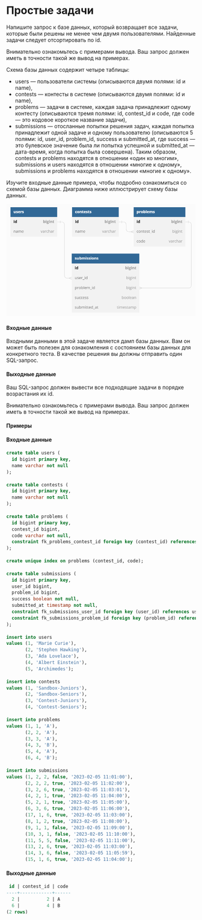 # Простые задачи

Напишите запрос к базе данных, который возвращает все задачи, которые были решены не менее чем двумя пользователями. Найденные задачи следует отсортировать по id.

Внимательно ознакомьтесь с примерами вывода. Ваш запрос должен иметь в точности такой же вывод на примерах.

Схема базы данных содержит четыре таблицы:

* users — пользователи системы (описываются двумя полями: id и name),
* contests — контесты в системе (описываются двумя полями: id и name),
* problems — задачи в системе, каждая задача принадлежит одному контесту (описываются тремя полями: id, contest_id и code, где code — это кодовое короткое название задачи),
* submissions — отосланные попытки решения задач, каждая попытка принадлежит одной задаче и одному пользователю (описываются 5 полями: id, user_id, problem_id, success и submitted_at, где success — это булевское значение была ли попытка успешной и submitted_at — дата-время, когда попытка была совершена).
Таким образом, contests и problems находятся в отношении «один ко многим», submissions и users находятся в отношении «многие к одному», submissions и problems находятся в отношении «многие к одному».

Изучите входные данные примера, чтобы подробно ознакомиться со схемой базы данных. Диаграмма ниже иллюстрирует схему базы данных.

![img.png](img.png)

#### Входные данные
Входными данными в этой задаче является дамп базы данных. Вам он может быть полезен для ознакомления с состоянием базы данных для конкретного теста. В качестве решения вы должны отправить один SQL-запрос.

#### Выходные данные
Ваш SQL-запрос должен вывести все подходящие задачи в порядке возрастания их id.

Внимательно ознакомьтесь с примерами вывода. Ваш запрос должен иметь в точности такой же вывод на примерах.

#### Примеры

#### Входные данные
```sql
create table users (
  id bigint primary key,
  name varchar not null
);

create table contests (
  id bigint primary key,
  name varchar not null
);

create table problems (
  id bigint primary key,
  contest_id bigint,
  code varchar not null,
  constraint fk_problems_contest_id foreign key (contest_id) references contests (id)
);

create unique index on problems (contest_id, code);

create table submissions (
  id bigint primary key,
  user_id bigint,
  problem_id bigint,
  success boolean not null,
  submitted_at timestamp not null,
  constraint fk_submissions_user_id foreign key (user_id) references users (id),
  constraint fk_submissions_problem_id foreign key (problem_id) references problems (id)
);

insert into users
values (1, 'Marie Curie'),
       (2, 'Stephen Hawking'),
       (3, 'Ada Lovelace'),
       (4, 'Albert Einstein'),
       (5, 'Archimedes');

insert into contests
values (1, 'Sandbox-Juniors'),
       (2, 'Sandbox-Seniors'),
       (3, 'Contest-Juniors'),
       (4, 'Contest-Seniors');

insert into problems
values (1, 1, 'A'),
       (2, 2, 'A'),
       (3, 3, 'A'),
       (4, 3, 'B'),
       (5, 4, 'A'),
       (6, 4, 'B');

insert into submissions
values (1, 2, 2, false, '2023-02-05 11:01:00'),
       (2, 2, 2, true, '2023-02-05 11:02:00'),
       (3, 2, 6, true, '2023-02-05 11:03:01'),
       (4, 2, 1, true, '2023-02-05 11:04:00'),
       (5, 2, 1, true, '2023-02-05 11:05:00'),
       (6, 3, 6, true, '2023-02-05 11:06:00'),
       (17, 1, 6, true, '2023-02-05 11:03:00'),
       (8, 1, 2, true, '2023-02-05 11:08:00'),
       (9, 1, 1, false, '2023-02-05 11:09:00'),
       (10, 3, 1, false, '2023-02-05 11:10:00'),
       (11, 5, 5, false, '2023-02-05 11:11:00'),
       (13, 2, 6, true, '2023-02-05 11:03:00'),
       (14, 3, 6, false, '2023-02-05 11:05:59'),
       (15, 1, 6, true, '2023-02-05 11:04:00');
```

#### Выходные данные
```sql
 id | contest_id | code
----+------------+------
  2 |          2 | A
  6 |          4 | B
(2 rows)
```